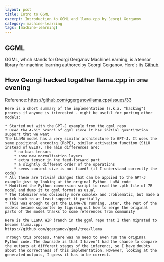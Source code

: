 ```yaml
---
layout: post
title: Intro to GGML
excerpt: Introduction to GGML and llama.cpp by Georgi Gerganov
category: machine-learning
tags: [machine-learning]
---
```


## GGML
GGML, which stands for Georgi Gerganov Machine Learning, is a tensor library for machine learning authored by Georgi Gerganov. Here's its [Github](https://github.com/ggerganov/ggml).

## How Georgi hacked together llama.cpp in one evening
Reference: https://github.com/ggerganov/llama.cpp/issues/33
```
Here is a short summary of the implementation (a.k.a. "hacking") process if anyone is interested - might be useful for porting other models:

* Started out with the GPT-J example from the ggml repo
* Used the 4-bit branch of ggml since it has initial quantization support that we want
The LLaMA model has a very similar architecture to GPT-J. It uses the same positional encoding (RoPE), similar activation function (SiLU instead of GELU). The main differences are:
    * no bias tensors
    * some new normalization layers
    * extra tensor in the feed-forward part
    * a slightly different order of the operations
    * seems context size is not fixed? (if I understand correctly the code)
* All these are trivial changes that can be applied to the GPT-J example just by looking at the original Python LLaMA code
* Modified the Python conversion script to read the .pth file of 7B model and dump it to ggml format as usual
* The tokenizer was obviously more complex and problematic, but made a quick hack to at least support it partially
* This was enough to get the LLaMA-7B running. Later, the rest of the models became supported by figuring out how to merge the original parts of the model thanks to some references from community

Here is the LLaMA WIP branch in the ggml repo that I then migrated to become llama.cpp:
https://github.com/ggerganov/ggml/tree/llama

Through this process, there was no need to even run the original Python code. The downside is that I haven't had the chance to compare the outputs at different stages of the inference, so I have doubts about the correctness of this implementation. However, looking at the generated outputs, I guess it has to be correct.
```